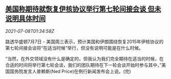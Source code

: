 <!--1625709663000-->
[美国称期待就恢复伊核协议举行第七轮间接会谈 但未说明具体时间](https://cn.reuters.com/article/us-iran-nuclear-talk-0708-idCNKCS2EE056)
------

<div><i>2021-07-08T01:34:58Z</i></div><p>路透华盛顿7月7日 - 美国周三表示，预计美国和伊朗围绕恢复2015年伊核协议的第七轮间接会谈将“在适当时候”举行，但没有说明可能是在什么时候。</p><p>“当然，在外交领域没有什么是确定的，但我认为我们完全期待在适当的时候，在合适的时间将举行第七轮会谈，我们的团队期待在下一轮会谈开始时参与其中，”美国国务院发言人普赖斯(Ned Price)在例行新闻发布会上说。(完)</p>
